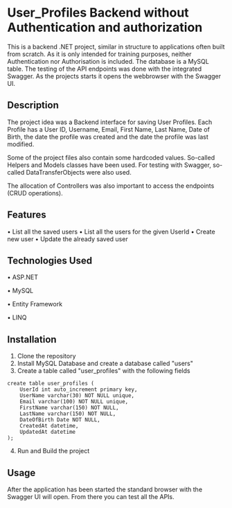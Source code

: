 # User_Profiles Backend without Authentication and authorization

This is a backend .NET project, similar in structure to applications often built from scratch.
As it is only intended for training purposes, neither Authentication nor Authorisation is included.
The database is a MySQL table. The testing of the API endpoints was done with the integrated Swagger. As the projects starts it opens the webbrowser with the Swagger UI. 

## Description
The project idea was a Backend interface for saving User Profiles. Each Profile has a User ID, Username, Email, First Name, Last Name, Date of Birth, the date the profile was created and the date the profile was last modified.

Some of the project files also contain some hardcoded values. So-called Helpers and Models classes have been used. For testing with Swagger, so-called DataTransferObjects were also used.

The allocation of Controllers was also important to access the endpoints (CRUD operations).

## Features
• List all the saved users
• List all the users for the given UserId
• Create new user
• Update the already saved user

## Technologies Used
• ASP.NET

• MySQL

• Entity Framework

• LINQ

## Installation
1. Clone the repository
2. Install MySQL Database and create a database called "users"
3. Create a table called "user_profiles" with the following fields
```
create table user_profiles (
    UserId int auto_increment primary key,
    UserName varchar(30) NOT NULL unique,
    Email varchar(100) NOT NULL unique,
    FirstName varchar(150) NOT NULL,
    LastName varchar(150) NOT NULL,
    DateOfBirth Date NOT NULL,
    CreatedAt datetime,
    UpdatedAt datetime
);
```
4. Run and Build the project

## Usage
After the application has been started the standard browser with the Swagger UI will open. From there you can test all the APIs.

